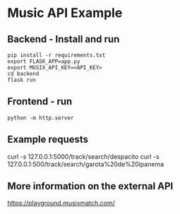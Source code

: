 # Music API Example

## Backend - Install and run

```
pip install -r requirements.txt
export FLASK_APP=app.py
export MUSIX_API_KEY=<API_KEY>
cd backend
flask run
```

## Frontend - run

```
python -m http.server
```

## Example requests
curl -s 127.0.0.1:5000/track/search/despacito
curl -s 127.0.0.1:500/track/search/garota%20de%20ipanema
## More information on the external API

https://playground.musixmatch.com/